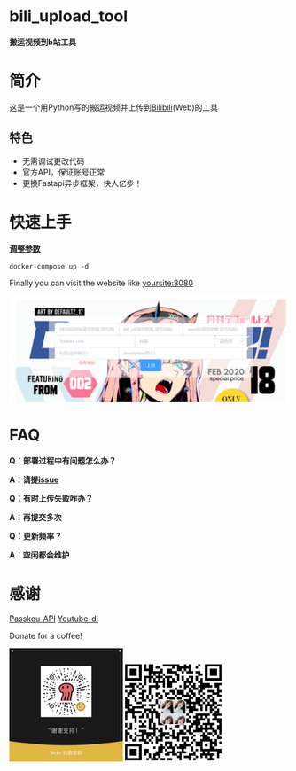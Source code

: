 # bili_upload_tool
**搬运视频到b站工具**

# 简介

这是一个用Python写的搬运视频并上传到[Bilibili](https://www.bilibili.com/)(Web)的工具

## 特色

- 无需调试更改代码
- 官方API，保证账号正常
- 更换Fastapi异步框架，快人亿步！

# 快速上手

**[调整参数](https://github.com/googidaddy/bili_upload_tool/blob/e57fdc909d58a383786df39e2d8314b1bc8e1885/nginx/nginx.conf#L10)**

  ```
  docker-compose up -d
  ```
Finally you can visit the website like <u>yoursite:8080</u>

<img src="https://raw.githubusercontent.com/googidaddy/img/master/img/bili_release.png" alt="例图">

# FAQ

**Q：部署过程中有问题怎么办？**

**A：请提[issue](https://github.com/googidaddy/bili_upload_tool/issues/new)**

**Q：有时上传失败咋办？**

**A：再提交多次**

**Q：更新频率？**

**A：空闲都会维护**

# 感谢

[Passkou-API](https://github.com/Passkou/bilibili-api)
[Youtube-dl](https://github.com/ytdl-org/youtube-dl)

Donate for a coffee!

<img src="https://raw.githubusercontent.com/googidaddy/img/master/wechat_pay.jpg" alt="donate by wechat" style="zoom:20%;" />

<img src="https://raw.githubusercontent.com/googidaddy/img/master/alipay.jpg" alt="alipay" style="zoom:60%;" />
